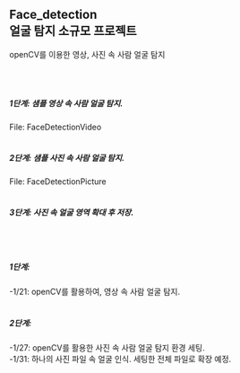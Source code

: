 ## Face_detection <br>얼굴 탐지 소규모 프로젝트

openCV를 이용한 영상, 사진 속 사람 얼굴 탐지 

<br>
<br>

<h5> 1단계: 샘플 영상 속 사람 얼굴 탐지.</h5>
File: FaceDetectionVideo
<br>
<br>
<h5> 2단계: 샘플 사진 속 사람 얼굴 탐지.</h5>
File: FaceDetectionPicture
<br>
<br>

<h5> 3단계: 사진 속 얼굴 영역 확대 후 저장.</h5>
<br>
<br>

<h5>1단계:</h5>
-1/21: openCV를 활용하여, 영상 속 사람 얼굴 탐지.
<br>
<br>

<h5>2단계:</h5>
-1/27: openCV를 활용한 사진 속 사람 얼굴 탐지 환경 세팅.
<br>-1/31: 하나의 사진 파일 속 얼굴 인식. 세팅한 전체 파일로 확장 예정.
